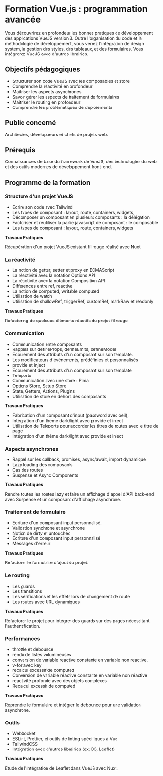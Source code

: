 # Formation Vue.js : programmation avancée

Vous découvrirez en profondeur les bonnes pratiques de développement des applications VueJS version 3. Outre l'organisation du code et la méthodologie de développement, vous verrez l'intégration de design system, la gestion des styles, des tableaux, et des formulaires. Vous intégrerez VueJS avec d'autres librairies.

## Objectifs pédagogiques

- Structurer son code VueJS avec les composables et store
- Comprendre la réactivité en profondeur
- Maitriser les aspects asynchrones
- Savoir gérer les aspects de traitement de formulaires
- Maitriser le routing en profondeur
- Comprendre les problématiques de déploiements

## Public concerné

Architectes, développeurs et chefs de projets web.

## Prérequis

Connaissances de base du framework de VueJS, des technologies du web et des
outils modernes de développement front-end.

## Programme de la formation

### Structure d'un projet VueJS

- Ecrire son code avec Tailwind
- Les types de composant : layout, route, containers, widgets,
- Décomposer un composant en plusieurs composants : la délégation
- Factoriser et réutiliser la partie javascript de composant : le composable
- Les types de composant : layout, route, containers, widgets

**Travaux Pratiques**

Récupération d'un projet VueJS existant fil rouge réalisé avec Nuxt.

### La réactivité

- La notion de getter, setter et proxy en ECMAScript
- La réactivité avec la notation Options API
- La réactivité avec la notation Composition API
- Differences entre ref, reactive
- La notion de computed, writable computed
- Utilisation de watch
- Utilisation de shallowRef, triggerRef, customRef, markRaw et readonly

**Travaux Pratiques**

Refactoring de quelques éléments réactifs du projet fil rouge

### Communication

- Communication entre composants
- Rappels sur defineProps, defineEmits, defineModel
- Ecoulement des attributs d'un composant sur son template.
- Les modificateurs d'événements, prédéfinies et personnalisés
- provide et inject
- Ecoulement des attributs d'un composant sur son template
- Teleports
- Communication avec une store : Pinia
- Options Store, Setup Store
- State, Getters, Actions, Plugins
- Utilisation de store en dehors des composants

**Travaux Pratiques**

- Fabrication d'un composant d'input (password avec oeil),
- Intégration d'un theme dark/light avec provide et inject
- Utilisation de Teleports pour accorder les titres de routes avec le titre de
  page
- Intégration d'un thème dark/light avec provide et inject

### Aspects asynchrones

- Rappel sur les callback, promises, async/await, import dynamique
- Lazy loading des composants
- Cas des routes
- Suspense et Async Components

**Travaux Pratiques**

Rendre toutes les routes lazy et faire un affichage d'appel d'API back-end avec
Suspense et un composant d'affichage asynchrone.

### Traitement de formulaire

- Ecriture d'un composant input personnalisé.
- Validation synchrone et asynchrone
- Notion de dirty et untouched
- Écriture d'un composant input personnalisé
- Messages d'erreur

**Travaux Pratiques**

Refactorer le formulaire d'ajout du projet.

### Le routing

- Les guards
- Les transitions
- Les vérifications et les effets lors de changement de route
- Les routes avec URL dynamiques

**Travaux Pratiques**

Refactorer le projet pour intégrer des guards sur des pages nécessitant
l'authentification.

### Performances

- throttle et debounce
- rendu de listes volumineuses
- conversion de variable reactive constante en variable non reactive.
- v-for avec key
- recalcul excessif de computed
- Conversion de variable réactive constante en variable non réactive
- reactivité profonde avec des objets complexes
- Recalcul excessif de computed

**Travaux Pratiques**

Reprendre le formulaire et intégrer le debounce pour une validation asynchrone.

### Outils

- WebSocket
- ESLint, Prettier, et outils de linting spécifiques à Vue
- TailwindCSS
- Intégration avec d'autres librairies (ex: D3, Leaflet)

**Travaux Pratiques**

Etude de l'intégration de Leaflet dans VueJS avec Nuxt.

